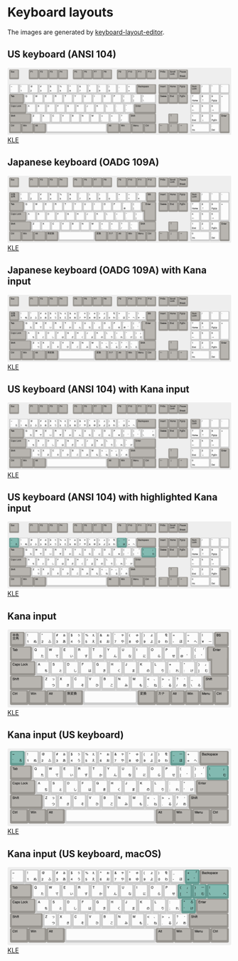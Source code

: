 # Keyboard layouts

The images are generated by [keyboard-layout-editor](http://keyboard-layout-editor.com).

## US keyboard (ANSI 104)

![ANSI 104](data/ANSI_104.png)
[KLE](http://www.keyboard-layout-editor.com/##@@_c=%2396938e%3B&=Esc&_x:1%3B&=F1&=F2&=F3&=F4&_x:0.5%3B&=F5&=F6&=F7&=F8&_x:0.5%3B&=F9&=F10&=F11&=F12&_x:0.25%3B&=PrtSc&=Scroll%20Lock&=Pause%0ABreak%3B&@_y:0.5&c=%23cccccc%3B&=~%0A%60&=!%0A1&=%2F@%0A2&=%23%0A3&=$%0A4&=%25%0A5&=%5E%0A6&=%2F&%0A7&=*%0A8&=(%0A9&=)%0A0&=%2F_%0A-&=+%0A%2F=&_w:2&c=%2396938e%3B&=Backspace&_x:0.25%3B&=Insert&=Home&=PgUp&_x:0.25%3B&=Num%20Lock&_c=%23cccccc%3B&=%2F%2F&=*&=-%3B&@_w:1.5&c=%2396938e%3B&=Tab&_c=%23cccccc%3B&=Q&=W&=E&=R&=T&=Y&=U&=I&=O&=P&=%7B%0A%5B&=%7D%0A%5D&_w:1.5%3B&=%7C%0A%5C&_x:0.25&c=%2396938e%3B&=Delete&=End&=PgDn&_x:0.25&c=%23cccccc%3B&=7%0AHome&=8%0A%E2%86%91&=9%0APgUp&_h:2%3B&=+%3B&@_w:1.75&c=%2396938e%3B&=Caps%20Lock&_c=%23cccccc%3B&=A&=S&=D&=F&=G&=H&=J&=K&=L&=%2F:%0A%2F%3B&=%22%0A'&_w:2.25&c=%2396938e%3B&=Enter&_x:3.5&c=%23cccccc%3B&=4%0A%E2%86%90&=5&=6%0A%E2%86%92%3B&@_w:2.25&c=%2396938e%3B&=Shift&_c=%23cccccc%3B&=Z&=X&=C&=V&=B&=N&=M&=%3C%0A,&=%3E%0A.&=%3F%0A%2F%2F&_w:2.75&c=%2396938e%3B&=Shift&_x:1.25%3B&=%E2%86%91&_x:1.25&c=%23cccccc%3B&=1%0AEnd&=2%0A%E2%86%93&=3%0APgDn&_h:2&c=%2396938e%3B&=Enter%3B&@_w:1.25&c=%2396938e%3B&=Ctrl&_w:1.25%3B&=Win&_w:1.25%3B&=Alt&_a:7&w:6.25&c=%23cccccc%3B&=&_a:4&w:1.25&c=%2396938e%3B&=Alt&_w:1.25%3B&=Win&_w:1.25%3B&=Menu&_w:1.25%3B&=Ctrl&_x:0.25%3B&=%E2%86%90&=%E2%86%93&=%E2%86%92&_x:0.25&w:2&c=%23cccccc%3B&=0%0AIns&=.%0ADel)

## Japanese keyboard (OADG 109A)

![OADG 109A](data/OADG_109A.png)
[KLE](http://www.keyboard-layout-editor.com/##@@_c=%2396938e%3B&=Esc&_x:1%3B&=F1&=F2&=F3&=F4&_x:0.5%3B&=F5&=F6&=F7&=F8&_x:0.5%3B&=F9&=F10&=F11&=F12&_x:0.25%3B&=PrtSc&=Scroll%20Lock&=Pause%0ABreak%3B&@_y:0.5%3B&=%E5%8D%8A%E8%A7%92%E3%80%80%E5%85%A8%E8%A7%92&_c=%23cccccc%3B&=!%0A1&=%22%0A2&=%23%0A3&=$%0A4&=%25%0A5&=%2F&%0A6&='%0A7&=(%0A8&=)%0A9&=%0A0&=%2F=%0A-&=~%0A%5E&=%7C%0A%C2%A5&_c=%2396938e%3B&=BS&_x:0.25%3B&=Insert&=Home&=PgUp&_x:0.25%3B&=Num%20Lock&_c=%23cccccc%3B&=%2F%2F&=*&=-%3B&@_w:1.5&c=%2396938e%3B&=Tab&_c=%23cccccc%3B&=Q&=W&=E&=R&=T&=Y&=U&=I&=O&=P&=%60%0A%2F@&=%7B%0A%5B&_x:0.25&w:1.25&h:2&w2:1.5&h2:1&x2:-0.25&c=%2396938e%3B&=Enter&_x:0.25%3B&=Delete&=End&=PgDn&_x:0.25&c=%23cccccc%3B&=7%0AHome&=8%0A%E2%86%91&=9%0APgUp&_h:2%3B&=+%3B&@_w:1.75&c=%2396938e%3B&=Caps%20Lock&_c=%23cccccc%3B&=A&=S&=D&=F&=G&=H&=J&=K&=L&=+%0A%2F%3B&=*%0A%2F:&=%7D%0A%5D&_x:4.75%3B&=4%0A%E2%86%90&=5&=6%0A%E2%86%92%3B&@_w:2.25&c=%2396938e%3B&=Shift&_c=%23cccccc%3B&=Z&=X&=C&=V&=B&=N&=M&=%3C%0A,&=%3E%0A.&=%3F%0A%2F%2F&=%2F_%0A%5C&_c=%2396938e&w:1.75%3B&=Shift&_x:1.25%3B&=%E2%86%91&_x:1.25&c=%23cccccc%3B&=1%0AEnd&=2%0A%E2%86%93&=3%0APgDn&_h:2&c=%2396938e%3B&=Enter%3B&@_w:1.25%3B&=Ctrl&_w:1.25%3B&=Win&_w:1.25%3B&=Alt&_w:1.25%3B&=%E7%84%A1%E5%A4%89%E6%8F%9B&_w:3.75&c=%23cccccc%3B&=&_a:4&w:1.25&c=%2396938e%3B&=%E5%A4%89%E6%8F%9B&=%E3%82%AB%E3%83%8A&=Alt&=Win&=Menu&=Ctrl&_x:0.25%3B&=%E2%86%90&=%E2%86%93&=%E2%86%92&_x:0.25&w:2&c=%23cccccc%3B&=0%0AIns&=.%0ADel)

## Japanese keyboard (OADG 109A) with Kana input

![OADG 109A with Kana](data/OADG_109A_kana.png)
[KLE](http://www.keyboard-layout-editor.com/##@@_c=%2396938e%3B&=Esc&_x:1%3B&=F1&=F2&=F3&=F4&_x:0.5%3B&=F5&=F6&=F7&=F8&_x:0.5%3B&=F9&=F10&=F11&=F12&_x:0.25%3B&=PrtSc&=Scroll%20Lock&=Pause%0ABreak%3B&@_y:0.5%3B&=%E5%8D%8A%E8%A7%92%E3%80%80%E5%85%A8%E8%A7%92&_c=%23cccccc%3B&=!%0A1%0A%0A%E3%81%AC&=%22%0A2%0A%0A%E3%81%B5&=%23%0A3%0A%E3%81%81%0A%E3%81%82&=$%0A4%0A%E3%81%85%0A%E3%81%86&=%25%0A5%0A%E3%81%87%0A%E3%81%88&=%2F&%0A6%0A%E3%81%89%0A%E3%81%8A&='%0A7%0A%E3%82%83%0A%E3%82%84&=(%0A8%0A%E3%82%85%0A%E3%82%86&=)%0A9%0A%E3%82%87%0A%E3%82%88&=%0A0%0A%E3%82%92%0A%E3%82%8F&=%2F=%0A-%0A%0A%E3%81%BB&=~%0A%5E%0A%0A%E3%81%B8&=%7C%0A%C2%A5%0A%0A%E3%83%BC&_c=%2396938e%3B&=BS&_x:0.25%3B&=Insert&=Home&=PgUp&_x:0.25%3B&=Num%20Lock&_c=%23cccccc%3B&=%2F%2F&=*&=-%3B&@_c=%2396938e&w:1.5%3B&=Tab&_c=%23cccccc%3B&=Q%0A%0A%0A%E3%81%9F&=W%0A%0A%0A%E3%81%A6&=E%0A%0A%0A%E3%81%84&=R%0A%0A%0A%E3%81%99&=T%0A%0A%0A%E3%81%8B&=Y%0A%0A%0A%E3%82%93&=U%0A%0A%0A%E3%81%AA&=I%0A%0A%0A%E3%81%AB&=O%0A%0A%0A%E3%82%89&=P%0A%0A%0A%E3%81%9B&=%60%0A%2F@%0A%0A%E3%82%9B&=%7B%0A%5B%0A%E3%80%8C%0A%E3%82%9C&_x:0.25&c=%2396938e&w:1.25&h:2&w2:1.5&h2:1&x2:-0.25%3B&=Enter&_x:0.25%3B&=Delete&=End&=PgDn&_x:0.25&c=%23cccccc%3B&=7%0AHome&=8%0A%E2%86%91&=9%0APgUp&_h:2%3B&=+%3B&@_c=%2396938e&w:1.75%3B&=Caps%20Lock&_c=%23cccccc%3B&=A%0A%0A%0A%E3%81%A1&=S%0A%0A%0A%E3%81%A8&=D%0A%0A%0A%E3%81%97&=F%0A%0A%0A%E3%81%AF&=G%0A%0A%0A%E3%81%8D&=H%0A%0A%0A%E3%81%8F&=J%0A%0A%0A%E3%81%BE&=K%0A%0A%0A%E3%81%AE&=L%0A%0A%0A%E3%82%8A&=+%0A%2F%3B%0A%0A%E3%82%8C&=*%0A%2F:%0A%0A%E3%81%91&=%7D%0A%5D%0A%E3%80%8D%0A%E3%82%80&_x:4.75%3B&=4%0A%E2%86%90&=5&=6%0A%E2%86%92%3B&@_c=%2396938e&w:2.25%3B&=Shift&_c=%23cccccc%3B&=Z%0A%0A%E3%81%A3%0A%E3%81%A4&=X%0A%0A%0A%E3%81%95&=C%0A%0A%0A%E3%81%9D&=V%0A%0A%0A%E3%81%B2&=B%0A%0A%0A%E3%81%93&=N%0A%0A%0A%E3%81%BF&=M%0A%0A%0A%E3%82%82&=%3C%0A,%0A%E3%80%81%0A%E3%81%AD&=%3E%0A.%0A%E3%80%82%0A%E3%82%8B&=%3F%0A%2F%2F%0A%E3%83%BB%0A%E3%82%81&=%2F_%0A%5C%0A%0A%E3%82%8D&_c=%2396938e&w:1.75%3B&=Shift&_x:1.25%3B&=%E2%86%91&_x:1.25&c=%23cccccc%3B&=1%0AEnd&=2%0A%E2%86%93&=3%0APgDn&_c=%2396938e&h:2%3B&=Enter%3B&@_w:1.25%3B&=Ctrl&_w:1.25%3B&=Win&_w:1.25%3B&=Alt&_w:1.25%3B&=%E7%84%A1%E5%A4%89%E6%8F%9B&_c=%23cccccc&a:7&w:3.75%3B&=&_c=%2396938e&a:4&w:1.25%3B&=%E5%A4%89%E6%8F%9B&=%E3%82%AB%E3%83%8A&=Alt&=Win&=Menu&=Ctrl&_x:0.25%3B&=%E2%86%90&=%E2%86%93&=%E2%86%92&_x:0.25&c=%23cccccc&w:2%3B&=0%0AIns&=.%0ADel)

## US keyboard (ANSI 104) with Kana input

![ANSI 104 with Kana](data/ANSI_104_kana.png)
[KLE](http://www.keyboard-layout-editor.com/##@@_c=%2396938e%3B&=Esc&_x:1%3B&=F1&=F2&=F3&=F4&_x:0.5%3B&=F5&=F6&=F7&=F8&_x:0.5%3B&=F9&=F10&=F11&=F12&_x:0.25%3B&=PrtSc&=Scroll%20Lock&=Pause%0ABreak%3B&@_y:0.5%3B&=%E5%8D%8A%E8%A7%92%E3%80%80%E5%85%A8%E8%A7%92&_c=%23cccccc%3B&=!%0A1%0A%0A%E3%81%AC&=%22%0A2%0A%0A%E3%81%B5&=%23%0A3%0A%E3%81%81%0A%E3%81%82&=$%0A4%0A%E3%81%85%0A%E3%81%86&=%25%0A5%0A%E3%81%87%0A%E3%81%88&=%2F&%0A6%0A%E3%81%89%0A%E3%81%8A&='%0A7%0A%E3%82%83%0A%E3%82%84&=(%0A8%0A%E3%82%85%0A%E3%82%86&=)%0A9%0A%E3%82%87%0A%E3%82%88&=%0A0%0A%E3%82%92%0A%E3%82%8F&=%2F=%0A-%0A%0A%E3%81%BB&=~%0A%5E%0A%0A%E3%81%B8&=%7C%0A%C2%A5%0A%0A%E3%83%BC&_c=%2396938e%3B&=BS&_x:0.25%3B&=Insert&=Home&=PgUp&_x:0.25%3B&=Num%20Lock&_c=%23cccccc%3B&=%2F%2F&=*&=-%3B&@_c=%2396938e&w:1.5%3B&=Tab&_c=%23cccccc%3B&=Q%0A%0A%0A%E3%81%9F&=W%0A%0A%0A%E3%81%A6&=E%0A%0A%0A%E3%81%84&=R%0A%0A%0A%E3%81%99&=T%0A%0A%0A%E3%81%8B&=Y%0A%0A%0A%E3%82%93&=U%0A%0A%0A%E3%81%AA&=I%0A%0A%0A%E3%81%AB&=O%0A%0A%0A%E3%82%89&=P%0A%0A%0A%E3%81%9B&=%60%0A%2F@%0A%0A%E3%82%9B&=%7B%0A%5B%0A%E3%80%8C%0A%E3%82%9C&_x:0.25&c=%2396938e&w:1.25&h:2&w2:1.5&h2:1&x2:-0.25%3B&=Enter&_x:0.25%3B&=Delete&=End&=PgDn&_x:0.25&c=%23cccccc%3B&=7%0AHome&=8%0A%E2%86%91&=9%0APgUp&_h:2%3B&=+%3B&@_c=%2396938e&w:1.75%3B&=Caps%20Lock&_c=%23cccccc%3B&=A%0A%0A%0A%E3%81%A1&=S%0A%0A%0A%E3%81%A8&=D%0A%0A%0A%E3%81%97&=F%0A%0A%0A%E3%81%AF&=G%0A%0A%0A%E3%81%8D&=H%0A%0A%0A%E3%81%8F&=J%0A%0A%0A%E3%81%BE&=K%0A%0A%0A%E3%81%AE&=L%0A%0A%0A%E3%82%8A&=+%0A%2F%3B%0A%0A%E3%82%8C&=*%0A%2F:%0A%0A%E3%81%91&=%7D%0A%5D%0A%E3%80%8D%0A%E3%82%80&_x:4.75%3B&=4%0A%E2%86%90&=5&=6%0A%E2%86%92%3B&@_c=%2396938e&w:2.25%3B&=Shift&_c=%23cccccc%3B&=Z%0A%0A%E3%81%A3%0A%E3%81%A4&=X%0A%0A%0A%E3%81%95&=C%0A%0A%0A%E3%81%9D&=V%0A%0A%0A%E3%81%B2&=B%0A%0A%0A%E3%81%93&=N%0A%0A%0A%E3%81%BF&=M%0A%0A%0A%E3%82%82&=%3C%0A,%0A%E3%80%81%0A%E3%81%AD&=%3E%0A.%0A%E3%80%82%0A%E3%82%8B&=%3F%0A%2F%2F%0A%E3%83%BB%0A%E3%82%81&=%2F_%0A%5C%0A%0A%E3%82%8D&_c=%2396938e&w:1.75%3B&=Shift&_x:1.25%3B&=%E2%86%91&_x:1.25&c=%23cccccc%3B&=1%0AEnd&=2%0A%E2%86%93&=3%0APgDn&_c=%2396938e&h:2%3B&=Enter%3B&@_w:1.25%3B&=Ctrl&_w:1.25%3B&=Win&_w:1.25%3B&=Alt&_w:1.25%3B&=%E7%84%A1%E5%A4%89%E6%8F%9B&_c=%23cccccc&a:7&w:3.75%3B&=&_c=%2396938e&a:4&w:1.25%3B&=%E5%A4%89%E6%8F%9B&=%E3%82%AB%E3%83%8A&=Alt&=Win&=Menu&=Ctrl&_x:0.25%3B&=%E2%86%90&=%E2%86%93&=%E2%86%92&_x:0.25&c=%23cccccc&w:2%3B&=0%0AIns&=.%0ADel)

## US keyboard (ANSI 104) with highlighted Kana input 

![ANSI 104 with highlited Kana](data/ANSI_104_kana_highlight.png)
[KLE](http://www.keyboard-layout-editor.com/##@@_c=%2396938e%3B&=Esc&_x:1%3B&=F1&=F2&=F3&=F4&_x:0.5%3B&=F5&=F6&=F7&=F8&_x:0.5%3B&=F9&=F10&=F11&=F12&_x:0.25%3B&=PrtSc&=Scroll%20Lock&=Pause%0ABreak%3B&@_y:0.5&c=%23629990%3B&=~%0A%60%0A%0A%E3%82%8D&_c=%23cccccc%3B&=!%0A1%0A%0A%E3%81%AC&=%2F@%0A2%0A%0A%E3%81%B5&=%23%0A3%0A%E3%81%81%0A%E3%81%82&=$%0A4%0A%E3%81%85%0A%E3%81%86&=%25%0A5%0A%E3%81%87%0A%E3%81%88&=%5E%0A6%0A%E3%81%89%0A%E3%81%8A&=%2F&%0A7%0A%E3%82%83%0A%E3%82%84&=*%0A8%0A%E3%82%85%0A%E3%82%86&=(%0A9%0A%E3%82%87%0A%E3%82%88&=)%0A0%0A%E3%82%92%0A%E3%82%8F&_c=%23629990%3B&=%2F_%0A-%0A%E3%83%BC%0A%E3%81%BB&_c=%23cccccc%3B&=+%0A%2F=%0A%0A%E3%81%B8&_c=%2396938e&w:2%3B&=Backspace&_x:0.25%3B&=Insert&=Home&=PgUp&_x:0.25%3B&=Num%20Lock&_c=%23cccccc%3B&=%2F%2F&=*&=-%3B&@_c=%2396938e&w:1.5%3B&=Tab&_c=%23cccccc%3B&=Q%0A%0A%0A%E3%81%9F&=W%0A%0A%0A%E3%81%A6&=E%0A%0A%0A%E3%81%84&=R%0A%0A%0A%E3%81%99&=T%0A%0A%0A%E3%81%8B&=Y%0A%0A%0A%E3%82%93&=U%0A%0A%0A%E3%81%AA&=I%0A%0A%0A%E3%81%AB&=O%0A%0A%0A%E3%82%89&=P%0A%0A%0A%E3%81%9B&=%7B%0A%5B%0A%0A%E3%82%9B&=%7D%0A%5D%0A%E3%80%8C%0A%E3%82%9C&_c=%23629990&w:1.5%3B&=%7C%0A%5C%0A%E3%80%8D%0A%E3%82%80&_x:0.25&c=%2396938e%3B&=Delete&=End&=PgDn&_x:0.25&c=%23cccccc%3B&=7%0AHome&=8%0A%E2%86%91&=9%0APgUp&_h:2%3B&=+%3B&@_c=%2396938e&w:1.75%3B&=Caps%20Lock&_c=%23cccccc%3B&=A%0A%0A%0A%E3%81%A1&=S%0A%0A%0A%E3%81%A8&=D%0A%0A%0A%E3%81%97&=F%0A%0A%0A%E3%81%AF&=G%0A%0A%0A%E3%81%8D&=H%0A%0A%0A%E3%81%8F&=J%0A%0A%0A%E3%81%BE&=K%0A%0A%0A%E3%81%AE&=L%0A%0A%0A%E3%82%8A&=%2F:%0A%2F%3B%0A%0A%E3%82%8C&=%22%0A'%0A%0A%E3%81%91&_c=%2396938e&w:2.25%3B&=Enter&_x:3.5&c=%23cccccc%3B&=4%0A%E2%86%90&=5&=6%0A%E2%86%92%3B&@_c=%2396938e&w:2.25%3B&=Shift&_c=%23cccccc%3B&=Z%0A%0A%E3%81%A3%0A%E3%81%A4&=X%0A%0A%0A%E3%81%95&=C%0A%0A%0A%E3%81%9D&=V%0A%0A%0A%E3%81%B2&=B%0A%0A%0A%E3%81%93&=N%0A%0A%0A%E3%81%BF&=M%0A%0A%0A%E3%82%82&=%3C%0A,%0A%E3%80%81%0A%E3%81%AD&=%3E%0A.%0A%E3%80%82%0A%E3%82%8B&=%3F%0A%2F%2F%0A%E3%83%BB%0A%E3%82%81&_c=%2396938e&w:2.75%3B&=Shift&_x:1.25%3B&=%E2%86%91&_x:1.25&c=%23cccccc%3B&=1%0AEnd&=2%0A%E2%86%93&=3%0APgDn&_c=%2396938e&h:2%3B&=Enter%3B&@_w:1.25%3B&=Ctrl&_w:1.25%3B&=Win&_w:1.25%3B&=Alt&_c=%23cccccc&a:7&w:6.25%3B&=&_c=%2396938e&a:4&w:1.25%3B&=Alt&_w:1.25%3B&=Win&_w:1.25%3B&=Menu&_w:1.25%3B&=Ctrl&_x:0.25%3B&=%E2%86%90&=%E2%86%93&=%E2%86%92&_x:0.25&c=%23cccccc&w:2%3B&=0%0AIns&=.%0ADel)

## Kana input

![Kana](data/kana.png)
[KLE](http://www.keyboard-layout-editor.com/##@@_c=%2396938e%3B&=%E5%8D%8A%E8%A7%92%E3%80%80%E5%85%A8%E8%A7%92&_c=%23cccccc%3B&=!%0A1%0A%0A%E3%81%AC&=%22%0A2%0A%0A%E3%81%B5&=%23%0A3%0A%E3%81%81%0A%E3%81%82&=$%0A4%0A%E3%81%85%0A%E3%81%86&=%25%0A5%0A%E3%81%87%0A%E3%81%88&=%2F&%0A6%0A%E3%81%89%0A%E3%81%8A&='%0A7%0A%E3%82%83%0A%E3%82%84&=(%0A8%0A%E3%82%85%0A%E3%82%86&=)%0A9%0A%E3%82%87%0A%E3%82%88&=%0A0%0A%E3%82%92%0A%E3%82%8F&=%2F=%0A-%0A%0A%E3%81%BB&=~%0A%5E%0A%0A%E3%81%B8&=%7C%0A%C2%A5%0A%0A%E3%83%BC&_c=%2396938e%3B&=BS%3B&@_c=%2396938e&w:1.5%3B&=Tab&_c=%23cccccc%3B&=Q%0A%0A%0A%E3%81%9F&=W%0A%0A%0A%E3%81%A6&=E%0A%0A%0A%E3%81%84&=R%0A%0A%0A%E3%81%99&=T%0A%0A%0A%E3%81%8B&=Y%0A%0A%0A%E3%82%93&=U%0A%0A%0A%E3%81%AA&=I%0A%0A%0A%E3%81%AB&=O%0A%0A%0A%E3%82%89&=P%0A%0A%0A%E3%81%9B&=%60%0A%2F@%0A%0A%E3%82%9B&=%7B%0A%5B%0A%E3%80%8C%0A%E3%82%9C&_x:0.25&c=%2396938e&w:1.25&h:2&w2:1.5&h2:1&x2:-0.25%3B&=Enter%3B&@_c=%2396938e&w:1.75%3B&=Caps%20Lock&_c=%23cccccc%3B&=A%0A%0A%0A%E3%81%A1&=S%0A%0A%0A%E3%81%A8&=D%0A%0A%0A%E3%81%97&=F%0A%0A%0A%E3%81%AF&=G%0A%0A%0A%E3%81%8D&=H%0A%0A%0A%E3%81%8F&=J%0A%0A%0A%E3%81%BE&=K%0A%0A%0A%E3%81%AE&=L%0A%0A%0A%E3%82%8A&=+%0A%2F%3B%0A%0A%E3%82%8C&=*%0A%2F:%0A%0A%E3%81%91&=%7D%0A%5D%0A%E3%80%8D%0A%E3%82%80%3B&@_c=%2396938e&w:2.25%3B&=Shift&_c=%23cccccc%3B&=Z%0A%0A%E3%81%A3%0A%E3%81%A4&=X%0A%0A%0A%E3%81%95&=C%0A%0A%0A%E3%81%9D&=V%0A%0A%0A%E3%81%B2&=B%0A%0A%0A%E3%81%93&=N%0A%0A%0A%E3%81%BF&=M%0A%0A%0A%E3%82%82&=%3C%0A,%0A%E3%80%81%0A%E3%81%AD&=%3E%0A.%0A%E3%80%82%0A%E3%82%8B&=%3F%0A%2F%2F%0A%E3%83%BB%0A%E3%82%81&=%2F_%0A%5C%0A%0A%E3%82%8D&_c=%2396938e&w:1.75%3B&=Shift%3B&@_w:1.25%3B&=Ctrl&_w:1.25%3B&=Win&_w:1.25%3B&=Alt&_w:1.25%3B&=%E7%84%A1%E5%A4%89%E6%8F%9B&_c=%23cccccc&a:7&w:3.75%3B&=&_c=%2396938e&a:4&w:1.25%3B&=%E5%A4%89%E6%8F%9B&=%E3%82%AB%E3%83%8A&=Alt&=Win&=Menu&=Ctrl)

## Kana input (US keyboard)

![Kana US](data/kana_us_highlight.png)
[KLE](http://www.keyboard-layout-editor.com/##@@_c=%23629990%3B&=~%0A%60%0A%0A%E3%82%8D&_c=%23cccccc%3B&=!%0A1%0A%0A%E3%81%AC&=%2F@%0A2%0A%0A%E3%81%B5&=%23%0A3%0A%E3%81%81%0A%E3%81%82&=$%0A4%0A%E3%81%85%0A%E3%81%86&=%25%0A5%0A%E3%81%87%0A%E3%81%88&=%5E%0A6%0A%E3%81%89%0A%E3%81%8A&=%2F&%0A7%0A%E3%82%83%0A%E3%82%84&=*%0A8%0A%E3%82%85%0A%E3%82%86&=(%0A9%0A%E3%82%87%0A%E3%82%88&=)%0A0%0A%E3%82%92%0A%E3%82%8F&_c=%23629990%3B&=%2F_%0A-%0A%E3%83%BC%0A%E3%81%BB&_c=%23cccccc%3B&=+%0A%2F=%0A%0A%E3%81%B8&_c=%2396938e&w:2%3B&=Backspace%3B&@_c=%2396938e&w:1.5%3B&=Tab&_c=%23cccccc%3B&=Q%0A%0A%0A%E3%81%9F&=W%0A%0A%0A%E3%81%A6&=E%0A%0A%0A%E3%81%84&=R%0A%0A%0A%E3%81%99&=T%0A%0A%0A%E3%81%8B&=Y%0A%0A%0A%E3%82%93&=U%0A%0A%0A%E3%81%AA&=I%0A%0A%0A%E3%81%AB&=O%0A%0A%0A%E3%82%89&=P%0A%0A%0A%E3%81%9B&=%7B%0A%5B%0A%0A%E3%82%9B&=%7D%0A%5D%0A%E3%80%8C%0A%E3%82%9C&_c=%23629990&w:1.5%3B&=%7C%0A%5C%0A%E3%80%8D%0A%E3%82%80%3B&@_c=%2396938e&w:1.75%3B&=Caps%20Lock&_c=%23cccccc%3B&=A%0A%0A%0A%E3%81%A1&=S%0A%0A%0A%E3%81%A8&=D%0A%0A%0A%E3%81%97&=F%0A%0A%0A%E3%81%AF&=G%0A%0A%0A%E3%81%8D&=H%0A%0A%0A%E3%81%8F&=J%0A%0A%0A%E3%81%BE&=K%0A%0A%0A%E3%81%AE&=L%0A%0A%0A%E3%82%8A&=%2F:%0A%2F%3B%0A%0A%E3%82%8C&=%22%0A'%0A%0A%E3%81%91&_c=%2396938e&w:2.25%3B&=Enter%3B&@_c=%2396938e&w:2.25%3B&=Shift&_c=%23cccccc%3B&=Z%0A%0A%E3%81%A3%0A%E3%81%A4&=X%0A%0A%0A%E3%81%95&=C%0A%0A%0A%E3%81%9D&=V%0A%0A%0A%E3%81%B2&=B%0A%0A%0A%E3%81%93&=N%0A%0A%0A%E3%81%BF&=M%0A%0A%0A%E3%82%82&=%3C%0A,%0A%E3%80%81%0A%E3%81%AD&=%3E%0A.%0A%E3%80%82%0A%E3%82%8B&=%3F%0A%2F%2F%0A%E3%83%BB%0A%E3%82%81&_c=%2396938e&w:2.75%3B&=Shift%3B&@_w:1.25%3B&=Ctrl&_w:1.25%3B&=Win&_w:1.25%3B&=Alt&_c=%23cccccc&a:7&w:6.25%3B&=&_c=%2396938e&a:4&w:1.25%3B&=Alt&_w:1.25%3B&=Win&_w:1.25%3B&=Menu&_w:1.25%3B&=Ctrl)

## Kana input (US keyboard, macOS)

![Kana US mac](data/kana_us_mac_highlight.png)
[KLE](http://www.keyboard-layout-editor.com/##@@=~%0A%60&_c=%23cccccc%3B&=!%0A1%0A%0A%E3%81%AC&=%2F@%0A2%0A%0A%E3%81%B5&=%23%0A3%0A%E3%81%81%0A%E3%81%82&=$%0A4%0A%E3%81%85%0A%E3%81%86&=%25%0A5%0A%E3%81%87%0A%E3%81%88&=%5E%0A6%0A%E3%81%89%0A%E3%81%8A&=%2F&%0A7%0A%E3%82%83%0A%E3%82%84&=*%0A8%0A%E3%82%85%0A%E3%82%86&=(%0A9%0A%E3%82%87%0A%E3%82%88&=)%0A0%0A%E3%82%92%0A%E3%82%8F&=%2F_%0A-%0A%0A%E3%81%BB&_c=%23629990%3B&=+%0A%2F=%0A%E3%80%8C%0A%E3%82%9C&_c=%2396938e&w:2%3B&=Backspace%3B&@_w:1.5%3B&=Tab&_c=%23cccccc%3B&=Q%0A%0A%0A%E3%81%9F&=W%0A%0A%0A%E3%81%A6&=E%0A%0A%0A%E3%81%84&=R%0A%0A%0A%E3%81%99&=T%0A%0A%0A%E3%81%8B&=Y%0A%0A%0A%E3%82%93&=U%0A%0A%0A%E3%81%AA&=I%0A%0A%0A%E3%81%AB&=O%0A%0A%0A%E3%82%89&=P%0A%0A%0A%E3%81%9B&_c=%23629990%3B&=%7B%0A%5B%0A%E3%80%8D%0A%E3%82%9B&=%7D%0A%5D%0A%E3%83%BC%0A%E3%82%80&_c=%23629990&w:1.5%3B&=%7C%0A%5C%0A%0A%E3%81%B8%3B&@_c=%2396938e&w:1.75%3B&=Caps%20Lock&_c=%23cccccc%3B&=A%0A%0A%0A%E3%81%A1&=S%0A%0A%0A%E3%81%A8&=D%0A%0A%0A%E3%81%97&=F%0A%0A%0A%E3%81%AF&=G%0A%0A%0A%E3%81%8D&=H%0A%0A%0A%E3%81%8F&=J%0A%0A%0A%E3%81%BE&=K%0A%0A%0A%E3%81%AE&=L%0A%0A%0A%E3%82%8A&=%2F:%0A%2F%3B%0A%0A%E3%82%8C&_c=%23629990%3B&=%22%0A'%0A%E3%82%8D%0A%E3%81%91&_c=%2396938e&w:2.25%3B&=Enter%3B&@_w:2.25%3B&=Shift&_c=%23cccccc%3B&=Z%0A%0A%E3%81%A3%0A%E3%81%A4&=X%0A%0A%0A%E3%81%95&=C%0A%0A%0A%E3%81%9D&=V%0A%0A%0A%E3%81%B2&=B%0A%0A%0A%E3%81%93&=N%0A%0A%0A%E3%81%BF&=M%0A%0A%0A%E3%82%82&=%3C%0A,%0A%E3%80%81%0A%E3%81%AD&=%3E%0A.%0A%E3%80%82%0A%E3%82%8B&=%3F%0A%2F%2F%0A%E3%83%BB%0A%E3%82%81&_c=%2396938e&w:2.75%3B&=Shift%3B&@_w:1.25%3B&=Ctrl&_w:1.25%3B&=Win&_w:1.25%3B&=Alt&_c=%23cccccc&a:7&w:6.25%3B&=&_c=%2396938e&a:4&w:1.25%3B&=Alt&_w:1.25%3B&=Win&_w:1.25%3B&=Menu&_w:1.25%3B&=Ctrl)
